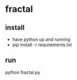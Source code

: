 # fractal

## install
- have python up and running
- pip install -r requirements.txt

## run
python fractal.py
